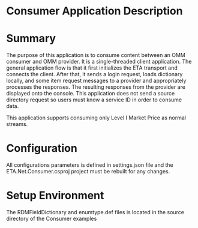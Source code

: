 # Consumer Application Description

# Summary

The purpose of this application is to consume content between an OMM
consumer and OMM provider. It is a single-threaded client application. The
general application flow is that it first initializes the ETA transport and
connects the client. After that, it sends a login request, loads dictionary
locally, and some item request messages to a provider and appropriately
processes the responses. The resulting responses from the provider are
displayed onto the console. This application does not send a source directory
request so users must know a service ID in order to consume data.  

This application supports consuming only Level I Market Price as normal streams.

# Configuration
All configurations parameters is defined in settings.json file and the ETA.Net.Consumer.csproj
project must be rebuilt for any changes.

# Setup Environment

The RDMFieldDictionary and enumtype.def files is located in the source directory of
the Consumer examples